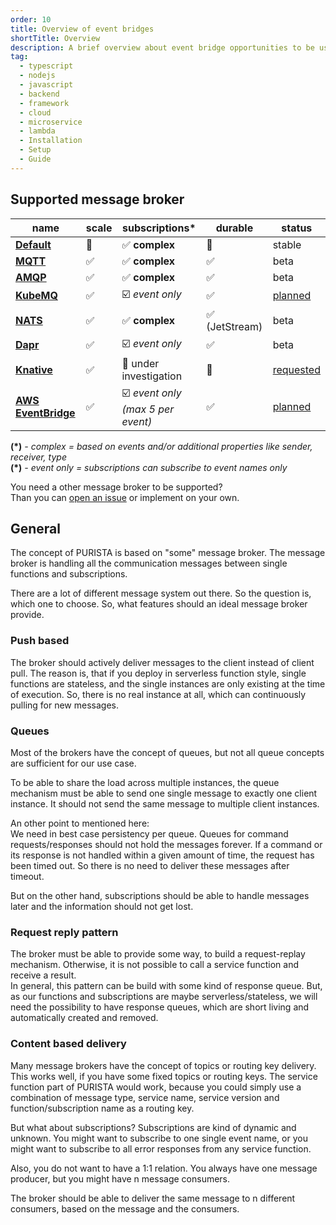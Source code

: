 ```yaml
---
order: 10
title: Overview of event bridges
shortTitle: Overview
description: A brief overview about event bridge opportunities to be used with PURISTA typescript framework
tag:
  - typescript
  - nodejs
  - javascript
  - backend
  - framework
  - cloud
  - microservice
  - lambda
  - Installation
  - Setup
  - Guide
---
```


## Supported message broker

| name                                        | scale | subscriptions*                        | durable   | status   |
|---                                          |---    |---                                    |---        |---       |
| [__Default__](./2_default-event-bridge.md)  | 🚫     | ✅ __complex__                        | 🚫        | stable   |
| [__MQTT__](./4_mqtt.md)                     | ✅     | ✅ __complex__                        | ✅        | beta |
| [__AMQP__](./3_amqp-event-bridge.md)        | ✅     | ✅ __complex__                        | ✅        | beta |
| [__KubeMQ__](./6_kubemq.md)                 | ✅     | ☑️ _event only_                        | ✅        | [planned](https://github.com/sebastianwessel/purista/issues/64)     |
| [__NATS__](./7_nats.md)                     | ✅     | ✅ __complex__                        | ✅ (JetStream)        | beta |
| [__Dapr__](./5_dapr.md)                     | ✅     | ☑️ _event only_                        | ✅        | beta |
| [__Knative__](./9_knative.md)| ✅     | 🔎 under investigation   | 🔎        | [requested](https://github.com/sebastianwessel/purista/issues/113)|
| [__AWS EventBridge__](./8_aws_eventbridge.md)| ✅     | ☑️ _event only<br>(max 5 per event)_   | ✅        | [planned](https://github.com/sebastianwessel/purista/issues/99)|

__(*)__ _- complex = based on events and/or additional properties like sender, receiver, type_  
__(*)__ _- event only = subscriptions can subscribe to event names only_  

You need a other message broker to be supported?  
Than you can [open an issue](https://github.com/sebastianwessel/purista/issues) or implement on your own.

## General

The concept of PURISTA is based on "some" message broker. The message broker is handling all the communication messages between single functions and subscriptions.

There are a lot of different message system out there. So the question is, which one to choose. So, what features should an ideal message broker provide.

### Push based

The broker should actively deliver messages to the client instead of client pull. The reason is, that if you deploy in serverless function style, single functions are stateless, and the single instances are only existing at the time of execution. So, there is no real instance at all, which can  continuously pulling for new messages.

### Queues

Most of the brokers have the concept of queues, but not all queue concepts are sufficient for our use case.

To be able to share the load across multiple instances, the queue mechanism must be able to send one single message to exactly one client instance. It should not send the same message to multiple client instances.

An other point to mentioned here:  
We need in best case persistency per queue. Queues for command requests/responses should not hold the messages forever. If a command or its response is not handled within a given amount of time, the request has been timed out. So there is no need to deliver these messages after timeout.

But on the other hand, subscriptions should be able to handle messages later and the information should not get lost.

### Request reply pattern

The broker must be able to provide some way, to build a request-replay mechanism. Otherwise, it is not possible to call a service function and receive a result.  
In general, this pattern can be build with some kind of response queue. But, as our functions and subscriptions are maybe serverless/stateless, we will need the possibility to have response queues, which are short living and automatically created and removed.

### Content based delivery

Many message brokers have the concept of topics or routing key delivery. This works well, if you have some fixed topics or routing keys. The service function part of PURISTA would work, because you could simply use a combination of message type, service name, service version and function/subscription name as a routing key.

But what about subscriptions? Subscriptions are kind of dynamic and unknown. You might want to subscribe to one single event name, or you might want to subscribe to all error responses from any service function.

Also, you do not want to have a 1:1 relation. You always have one message producer, but you might have n message consumers.

The broker should be able to deliver the same message to n different consumers, based on the message and the consumers.
